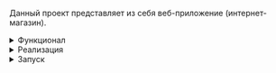 Данный проект представляет из себя веб-приложение (интернет-магазин).

<details><summary>Функционал</summary>
На главной странице расположен блок с кнопками, можно войти в аккаунт или зарегистрироваться:

![image](https://github.com/maksim25y/ShopApp/assets/131711956/061a328f-dd0f-437f-856e-51e7b26d8426)

При нажатии на кнопку "Регистрация" происходит переход на страницу регистрации:
![image](https://github.com/maksim25y/ShopApp/assets/131711956/9a8cc8d7-1b86-4f78-9fec-715afb946834)

Добавлена валидация, в случае ввода некорректных данных будет выведено соответствующее сообщение
![image](https://github.com/maksim25y/ShopApp/assets/131711956/ba342fde-1e1e-41a6-8259-6b39eeb79839)

При нажатии на кнопку "Войти" пользователь перейдёт на страницу входа в аккаунт.
![image](https://github.com/maksim25y/ShopApp/assets/131711956/01b40196-fe43-47aa-8787-454bbb0cc7d2)

Если пользователь ввёл некорректные данные, то будет выведено соответствующее оповещени:
![image](https://github.com/maksim25y/ShopApp/assets/131711956/33f07a56-236e-406b-a183-44f1463b79d0)

При корректном вводе данных пользователь попадает на главную страницу сайта, кнопки "Войти" и "Регистрация" пропадают, появляются кнопка "Мой профиль" и "Список товаров":
![image](https://github.com/maksim25y/ShopApp/assets/131711956/c0280c5f-1ca6-4a56-83e2-c058a2617673)

Нажав на кнопку "Список товаров" пользователь попадает на страницу с доступными товарами и может перейти на страницу любого товара:
![image](https://github.com/maksim25y/ShopApp/assets/131711956/ae6ff76c-65a7-4a68-a513-2fa3bc11bd11)
При переходе на страницу товара пользователь увидит описание товара и сможет забронировать товар, нажав на кнопку "Добавить в корзину" (товар добавится в корзину, которую пользователь может просмотреть в его профиле):
![image](https://github.com/maksim25y/ShopApp/assets/131711956/64eec9bf-d78a-4a10-95b5-ccc972338b01)

При переходе в свой профиль пользователь сможет увидеть информацию профиля, сможет отредактировать данные профиля:
![image](https://github.com/maksim25y/ShopApp/assets/131711956/a4b2807d-6e7c-4e90-961e-517c58392919)
Добавлена валидация и при некорректном вводе данных для редактирования будет выведено сообщение:
![image](https://github.com/maksim25y/ShopApp/assets/131711956/9cc0e582-6408-4a5c-8a9f-2f084d325dfe)
При нажатии на кнопку "Моя корзина" пользователь может просмотреть товары в его корзине:
![image](https://github.com/maksim25y/ShopApp/assets/131711956/2520d08d-5b78-4278-84a3-5f809ee134bc)
Если товар добавляется в корзину пользователя, то он пропадает из общего списка товаров и больше не доступен для других пользователей (кроме администраторов), при нажатии на кнопку "Удалить из корзины" товар будет удалён из корзины и возвращён в список товаров.
При регистрации пользователь указывает свою почту и изначально она не подтверждена, но если пользователь нажмёт на кнопку для подтверждения ему на почту будет направлено письмо с кодом подтверждения:
![image](https://github.com/maksim25y/ShopApp/assets/131711956/116c226d-5419-474b-8102-35adeb9a6568)
После ввода кода подтверждения почта становится подтверждённой и надпись в профиле о необходимости опдтверждения пропадает.

Администратор может добавлять, удалять, редактировать товары, редактироватьm регистрировать и удалять пользователей:
![image](https://github.com/maksim25y/ShopApp/assets/131711956/9103f6da-8c86-4979-9e66-54ba705d827f)
![image](https://github.com/maksim25y/ShopApp/assets/131711956/795cb3fd-4951-40bd-9170-af5177cdb0e1)
![image](https://github.com/maksim25y/ShopApp/assets/131711956/905bfca1-e2d8-403d-8b47-e28f7a6a76aa)
![image](https://github.com/maksim25y/ShopApp/assets/131711956/37854085-5a12-4227-88ad-8f02ebc0b048)

</details>
<details><summary>Реализация</summary>
Во время выполнения проекта я использовал следующий набор технологий: Kafka, PostgreSQL, Maven, Spring MVC, Spring Data JPA, Security, ORM Hibernate, Bootstrap, Thymeleaf, Spring Validation.
  
База данных:

![image](https://github.com/maksim25y/ShopApp/assets/131711956/6c8cee56-82a6-428d-a4eb-917834601c90)


</details>
<details><summary>Запуск</summary>
Для того, чтобы запустить необходимо проделать следующие шаги на Windows, установите [Git Bash](https://git-scm.com/)

1. Склонируйте репозиторий

```shell
git clone git@github.com:maksim25y/ShopApp.git
```

2. Скачайте и установите Docker

Скачать и найти инструкцию по установке вы можете на официальном сайте [Docker](https://www.docker.com)

3. Запустите сайт в Docker

Для этого откройте терминал и перейдите в папку репозитория

```shell
cd ShopApp
```

#### Переменные окружения в .env

Описание:
1. POSTGRES_USER - логин для БД
2. POSTGRES_PASSWORD - пароль от базы данных
3. SPRING_DATASOURCE_URL - адрес БД
4. SPRING_DATASOURCE_USERNAME - логин для БД, но для Spring
5. SPRING_DATASOURCE_PASSWORD - пароль для БД, но для Spring
6. SPRING.MAIL.USERNAME - почта, с которой будет приходить код подтверждения
7. SPRING.MAIL.PASSWORD - пароль от почты (можно пароль приложения или обычный от почты)
8. IMAGES.PATH - путь для сохранения изображений (Пример: D:/photos)

Далее введите команду

```shell
docker-compose up --build
```
Готово! Сервер запущен.
Чтобы зайти на сайт перейдите по ссылке: localhost:8080

Для входа в адиинку нужно ввести admin в качестве логина и пароля.

Чтобы остановить работу контейнеров, в терминале, откуда вы запускали docker-compose нажмите Ctrl+C (Control + C для Mac)
</details>
